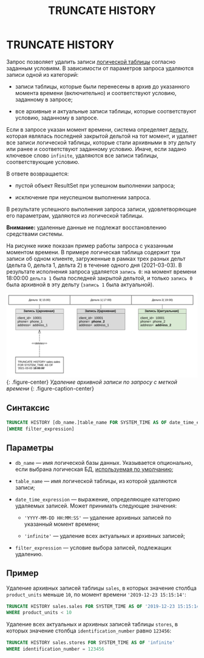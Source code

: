 ﻿---
layout: default
title: TRUNCATE HISTORY
nav_order: 31
parent: Запросы SQL+
grand_parent: Справочная информация
has_children: false
has_toc: false
---

# TRUNCATE HISTORY

Запрос позволяет удалить записи [логической таблицы](../../../Обзор_понятий_компонентов_и_связей/Основные_понятия/Логическая_таблица/Логическая_таблица.md) 
согласно заданным условиям. В зависимости от параметров запроса удаляются записи одной из категорий:

*   записи таблицы, которые были перенесены в архив до указанного момента времени (включительно) и 
    соответствуют условию, заданному в запросе;

*   все архивные и актуальные записи таблицы, которые соответствуют условию, заданному в запросе.


Если в запросе указан момент времени, система определяет [дельту](../../../Обзор_понятий_компонентов_и_связей/Основные_понятия/Дельта/Дельта.md), 
которая являлась последней закрытой дельтой на тот момент, и удаляет все записи логической таблицы, 
которые стали архивными в эту дельту или ранее и соответствуют заданному условию. Иначе, если задано 
ключевое слово `infinite`, удаляются все записи таблицы, соответствующие условию.

В ответе возвращается:

*   пустой объект ResultSet при успешном выполнении запроса;

*   исключение при неуспешном выполнении запроса.

В результате успешного выполнения запроса записи, удовлетворяющие его параметрам, удаляются из логической 
таблицы.

**Внимание:** удаленные данные не подлежат восстановлению средствами системы.

На рисунке ниже показан пример работы запроса с указанным моментом времени. В примере логическая таблица 
содержит три записи об одном клиенте, загруженные в рамках трех разных дельт (дельта 0, дельта 1, дельта 2) 
в течение одного дня (2021-03-03). В результате исполнения запроса удаляется `запись 0`: на момент 
времени 18:00:00 `дельта 1` была последней закрытой дельтой, и только `запись 0` была архивной в эту 
дельту (`запись 1` была актуальной).

![](truncate_history.svg)
{: .figure-center}
*Удаление архивной записи по запросу с меткой времени*
{: .figure-caption-center}

## Синтаксис

```sql
TRUNCATE HISTORY [db_name.]table_name FOR SYSTEM_TIME AS OF date_time_expression
[WHERE filter_expression]
```
## Параметры

*   `db_name` — имя логической базы данных. Указывается опционально, если выбрана логическая БД, 
    [используемая по умолчанию](../../../Работа_с_системой/Другие_функции/Определение_логической_БД_по_умолчанию/Определение_логической_БД_по_умолчанию.md);

*   `table_name` — имя логической таблицы, из которой удаляются записи;

*   `date_time_expression` — выражение, определяющее категорию удаляемых записей. Может принимать 
    следующие значения:

    *   `'YYYY-MM-DD HH:MM:SS'` — удаление архивных записей по указанный момент времени;

    *   `'infinite'` — удаление всех актуальных и архивных записей;

*   `filter_expression` — условие выбора записей, подлежащих удалению.


## Пример

Удаление архивных записей таблицы `sales`, в которых значение столбца `product_units` меньше `10`, 
по момент времени `'2019-12-23 15:15:14'`:
```sql
TRUNCATE HISTORY sales.sales FOR SYSTEM_TIME AS OF '2019-12-23 15:15:14'
WHERE product_units < 10
```
Удаление всех актуальных и архивных записей таблицы `stores`, в которых значение столбца 
`identification_number` равно `123456`:
```sql
TRUNCATE HISTORY sales.stores FOR SYSTEM_TIME AS OF 'infinite'
WHERE identification_number = 123456
```